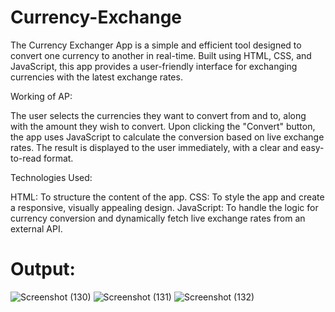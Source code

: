 # Currency-Exchange
The Currency Exchanger App is a simple and efficient tool designed to convert one currency to another in real-time. Built using HTML, CSS, and JavaScript, this app provides a user-friendly interface for exchanging currencies with the latest exchange rates.

Working of AP:

The user selects the currencies they want to convert from and to, along with the amount they wish to convert.
Upon clicking the "Convert" button, the app uses JavaScript to calculate the conversion based on live exchange rates.
The result is displayed to the user immediately, with a clear and easy-to-read format.

Technologies Used:

HTML: To structure the content of the app.
CSS: To style the app and create a responsive, visually appealing design.
JavaScript: To handle the logic for currency conversion and dynamically fetch live exchange rates from an external API.

# Output:

![Screenshot (130)](https://github.com/user-attachments/assets/b7d0fb52-b909-4fea-a95f-35aaccdef4ab)
![Screenshot (131)](https://github.com/user-attachments/assets/f04eea06-aba0-4bb4-9966-a472590d85a4)
![Screenshot (132)](https://github.com/user-attachments/assets/4d0f0df8-88b5-4188-90cc-c64797830924)
